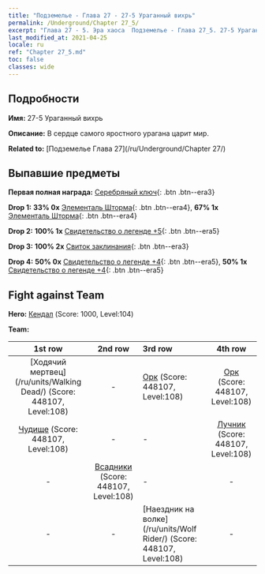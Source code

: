 ```yaml
---
title: "Подземелье - Глава 27 - 27-5 Ураганный вихрь"
permalink: /Underground/Chapter 27_5/
excerpt: "Глава 27 - 5. Эра хаоса  Подземелье - Глава 27_5. 27-5 Ураганный вихрь"
last_modified_at: 2021-04-25
locale: ru
ref: "Chapter 27_5.md"
toc: false
classes: wide
---
```


## Подробности

 **Имя:** 27-5 Ураганный вихрь

 **Описание:** В сердце самого яростного урагана царит мир.

 **Related to:** [Подземелье Глава 27](/ru/Underground/Chapter 27/)

## Выпавшие предметы

 **Первая полная награда:** [Серебряный ключ](/ItemsRU/con_693/){: .btn .btn--era3}

 **Drop 1:** **33% 0x** [Элементаль Шторма](/ItemsRU/unt_263/){: .btn .btn--era4}, **67% 1x** [Элементаль Шторма](/ItemsRU/unt_263/){: .btn .btn--era4}

 **Drop 2:** **100% 1x** [Свидетельство о легенде +5](/ItemsRU/mat_102/){: .btn .btn--era5}

 **Drop 3:** **100% 2x** [Свиток заклинания](/ItemsRU/con_694/){: .btn .btn--era3}

 **Drop 4:** **50% 0x** [Свидетельство о легенде +4](/ItemsRU/mat_95/){: .btn .btn--era5}, **50% 1x** [Свидетельство о легенде +4](/ItemsRU/mat_95/){: .btn .btn--era5}


## Fight against Team
 **Hero:** [Кендал](/ru/heroes/Kendal/) (Score: 1000, Level:104)

 **Team:**


  | 1st row | 2nd row | 3rd row | 4th row |
  |:----:|:----:|:----|:----:|
  | [Ходячий мертвец](/ru/units/Walking Dead/) (Score: 448107, Level:108)  | - | [Орк](/ru/units/Orc/) (Score: 448107, Level:108)  | [Орк](/ru/units/Orc/) (Score: 448107, Level:108)  |
  | [Чудище](/ru/units/Behemoth/) (Score: 448107, Level:108)  | - | - | [Лучник](/ru/units/Marksman/) (Score: 448107, Level:108)  |
  | - | [Всадники](/ru/units/Cavalier/) (Score: 448107, Level:108)  | - | - |
  | - | - | [Наездник на волке](/ru/units/Wolf Rider/) (Score: 448107, Level:108)  | - |


